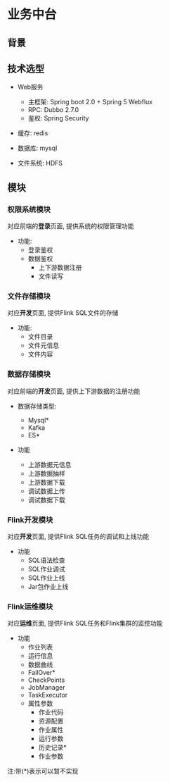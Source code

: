 # 业务中台

## 背景

## 技术选型

* Web服务
    * 主框架: Spring boot 2.0 + Spring 5 Webflux
    * RPC: Dubbo 2.7.0
    * 鉴权: Spring Security
    
* 缓存: redis
* 数据库: mysql
* 文件系统: HDFS

## 模块
### 权限系统模块
对应前端的**登录**页面, 提供系统的权限管理功能

* 功能:
    * 登录鉴权
    * 数据鉴权
        * 上下游数据注册
        * 文件读写


### 文件存储模块
对应**开发**页面, 提供Flink SQL文件的存储

* 功能:
    * 文件目录
    * 文件元信息
    * 文件内容

### 数据存储模块
对应前端的**开发**页面, 提供上下游数据的注册功能

* 数据存储类型:
    * Mysql*
    * Kafka
    * ES*
    
* 功能
    * 上游数据元信息
    * 上游数据抽样
    * 上游数据下载
    * 调试数据上传
    * 调试数据下载

### Flink开发模块
对应**开发**页面, 提供Flink SQL任务的调试和上线功能

* 功能
    * SQL语法检查
    * SQL作业调试
    * SQL作业上线
    * Jar包作业上线



### Flink运维模块
对应**运维**页面, 提供Flink SQL任务和Flink集群的监控功能

* 功能
    * 作业列表
    * 运行信息
    * 数据曲线
    * FailOver*
    * CheckPoints
    * JobManager
    * TaskExecutor
    * 属性参数
        * 作业代码
        * 资源配置
        * 作业属性
        * 运行参数
        * 历史记录*
        * 作业参数
    
    

注:带(*)表示可以暂不实现
